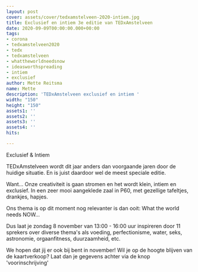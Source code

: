 ```yaml
---
layout: post
cover: assets/cover/tedxamstelveen-2020-intiem.jpg
title: Exclusief en intiem 3e editie van TEDxAmstelveen
date: 2020-09-09T00:00:00.000+00:00
tags:
- corona
- tedxamstelveen2020
- tedx
- tedxamstelveen
- whattheworldneedsnow
- ideasworthspreading
- intiem
- exclusief
author: Mette Reitsma
name: Mette
description: 'TEDxAmstelveen exclusief en intiem '
width: "150"
height: "150"
assets1: ''
assets2: ''
assets3: ''
assets4: ''
hits:

---
```

Exclusief & Intiem

TEDxAmstelveen wordt dit jaar anders dan voorgaande jaren door de huidige situatie. En is juist daardoor wel de meest speciale editie.

Want... Onze creativiteit is gaan stromen en het wordt klein, intiem en exclusief. In een zeer mooi aangeklede zaal in P60, met gezellige tafeltjes, drankjes, hapjes.

Ons thema is op dit moment nog relevanter is dan ooit: What the world needs NOW...

Dus laat je zondag 8 november van 13:00 - 16:00 uur inspireren door 11 sprekers over diverse thema's als voeding, perfectionisme, water, seks, astronomie, orgaanfitness, duurzaamheid, etc.

We hopen dat jij er ook bij bent in november! Wil je op de hoogte blijven van de kaartverkoop? Laat dan je gegevens achter via de knop 'voorinschrijving'
